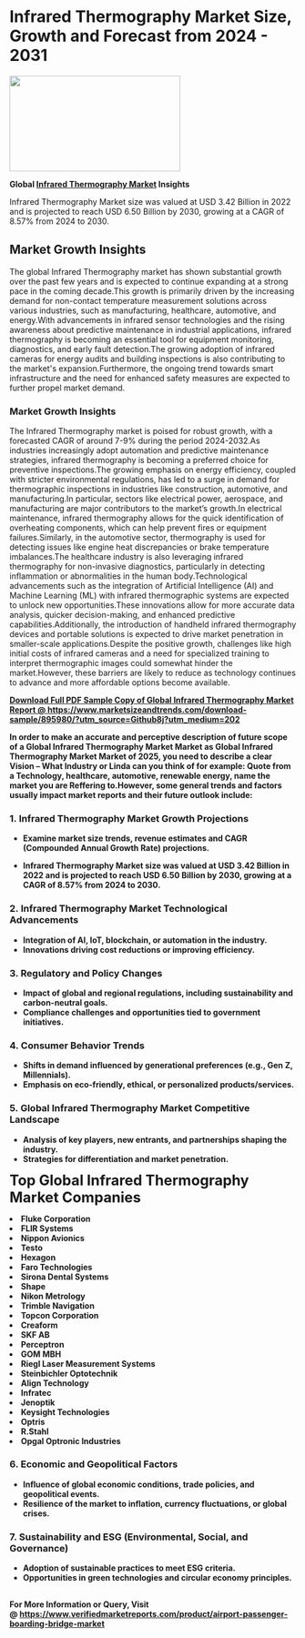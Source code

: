<H1>Infrared Thermography Market Size, Growth and Forecast from 2024 - 2031</H1><img class="aligncenter size-medium wp-image-584254" src="https://thirdeyenews.in/wp-content/uploads/2024/09/Global-Market-Research-300x168.jpeg" alt="" width="300" height="168" /><p><strong>Global&nbsp;<a href="https://www.marketsizeandtrends.com/download-sample/895980/?utm_source=Github8j?utm_medium=202">Infrared Thermography Market</a> Insights</strong></p><p>Infrared Thermography Market size was valued at USD 3.42 Billion in 2022 and is projected to reach USD 6.50 Billion by 2030, growing at a CAGR of 8.57% from 2024 to 2030.</p><p><h2>Market Growth Insights</h2> The global Infrared Thermography market has shown substantial growth over the past few years and is expected to continue expanding at a strong pace in the coming decade.This growth is primarily driven by the increasing demand for non-contact temperature measurement solutions across various industries, such as manufacturing, healthcare, automotive, and energy.With advancements in infrared sensor technologies and the rising awareness about predictive maintenance in industrial applications, infrared thermography is becoming an essential tool for equipment monitoring, diagnostics, and early fault detection.The growing adoption of infrared cameras for energy audits and building inspections is also contributing to the market's expansion.Furthermore, the ongoing trend towards smart infrastructure and the need for enhanced safety measures are expected to further propel market demand.<p><strong><a href="#"></a></strong></p> <h3>Market Growth Insights</h3> The Infrared Thermography market is poised for robust growth, with a forecasted CAGR of around 7-9% during the period 2024-2032.As industries increasingly adopt automation and predictive maintenance strategies, infrared thermography is becoming a preferred choice for preventive inspections.The growing emphasis on energy efficiency, coupled with stricter environmental regulations, has led to a surge in demand for thermographic inspections in industries like construction, automotive, and manufacturing.In particular, sectors like electrical power, aerospace, and manufacturing are major contributors to the market’s growth.In electrical maintenance, infrared thermography allows for the quick identification of overheating components, which can help prevent fires or equipment failures.Similarly, in the automotive sector, thermography is used for detecting issues like engine heat discrepancies or brake temperature imbalances.The healthcare industry is also leveraging infrared thermography for non-invasive diagnostics, particularly in detecting inflammation or abnormalities in the human body.Technological advancements such as the integration of Artificial Intelligence (AI) and Machine Learning (ML) with infrared thermographic systems are expected to unlock new opportunities.These innovations allow for more accurate data analysis, quicker decision-making, and enhanced predictive capabilities.Additionally, the introduction of handheld infrared thermography devices and portable solutions is expected to drive market penetration in smaller-scale applications.Despite the positive growth, challenges like high initial costs of infrared cameras and a need for specialized training to interpret thermographic images could somewhat hinder the market.However, these barriers are likely to reduce as technology continues to advance and more affordable options become available.<p><strong><a href="#"></p><p><span class=""><strong>Download Full PDF Sample Copy of Global Infrared Thermography Market Report</strong> @ <a href="https://www.marketsizeandtrends.com/download-sample/895980/?utm_source=Github8j?utm_medium=202" target="_blank">https://www.marketsizeandtrends.com/download-sample/895980/?utm_source=Github8j?utm_medium=202</a></span></p><p>In order to make an accurate and perceptive description of future scope of a Global&nbsp;Infrared Thermography Market Market as Global&nbsp;Infrared Thermography Market Market of 2025, you need to describe a clear Vision &ndash; What Industry or Linda can you think of for example: Quote from a Technology, healthcare, automotive, renewable energy, name the market you are Reffering to.However, some general trends and factors usually impact market reports and their future outlook include:</p><h3>1.&nbsp;<strong>Infrared Thermography Market Growth Projections</strong></h3><ul><li>Examine market size trends, revenue estimates and CAGR (Compounded Annual Growth Rate) projections.</li><li><p>Infrared Thermography Market size was valued at USD 3.42 Billion in 2022 and is projected to reach USD 6.50 Billion by 2030, growing at a CAGR of 8.57% from 2024 to 2030.</p></li></ul><h3>2.&nbsp;<strong>Infrared Thermography Market Technological Advancements</strong></h3><ul><li>Integration of AI, IoT, blockchain, or automation in the industry.</li><li>Innovations driving cost reductions or improving efficiency.</li></ul><h3>3.&nbsp;<strong>Regulatory and Policy Changes</strong></h3><ul><li>Impact of global and regional regulations, including sustainability and carbon-neutral goals.</li><li>Compliance challenges and opportunities tied to government initiatives.</li></ul><h3>4.&nbsp;<strong>Consumer Behavior Trends</strong></h3><ul><li>Shifts in demand influenced by generational preferences (e.g., Gen Z, Millennials).</li><li>Emphasis on eco-friendly, ethical, or personalized products/services.</li></ul><h3>5.&nbsp;<strong>Global Infrared Thermography Market Competitive Landscape</strong></h3><ul><li>Analysis of key players, new entrants, and partnerships shaping the industry.</li><li>Strategies for differentiation and market penetration.</li></ul><p data-pm-slice="1 1 []"><span style="color: inherit; font-family: inherit; font-size: 25px;">Top Global Infrared Thermography Market Companies</span></p><div class="" data-test-id=""><p><li>Fluke Corporation</li><li> FLIR Systems</li><li> Nippon Avionics</li><li> Testo</li><li> Hexagon</li><li> Faro Technologies</li><li> Sirona Dental Systems</li><li> Shape</li><li> Nikon Metrology</li><li> Trimble Navigation</li><li> Topcon Corporation</li><li> Creaform</li><li> SKF AB</li><li> Perceptron</li><li> GOM MBH</li><li> Riegl Laser Measurement Systems</li><li> Steinbichler Optotechnik</li><li> Align Technology</li><li> Infratec</li><li> Jenoptik</li><li> Keysight Technologies</li><li> Optris</li><li> R.Stahl</li><li> Opgal Optronic Industries</li></p></div><h3>6.&nbsp;<strong>Economic and Geopolitical Factors</strong></h3><ul><li>Influence of global economic conditions, trade policies, and geopolitical events.</li><li>Resilience of the market to inflation, currency fluctuations, or global crises.</li></ul><h3>7.&nbsp;<strong>Sustainability and ESG (Environmental, Social, and Governance)</strong></h3><ul><li>Adoption of sustainable practices to meet ESG criteria.</li><li>Opportunities in green technologies and circular economy principles.</li></ul><h2><strong style="font-size: 14px;">For More Information or Query, Visit @&nbsp;</strong><a style="background-color: #ffffff; font-size: 14px;" href="https://www.marketsizeandtrends.com/report/infrared-thermography-market-/" target="_blank">https://www.verifiedmarketreports.com/product/airport-passenger-boarding-bridge-market</a></h2>